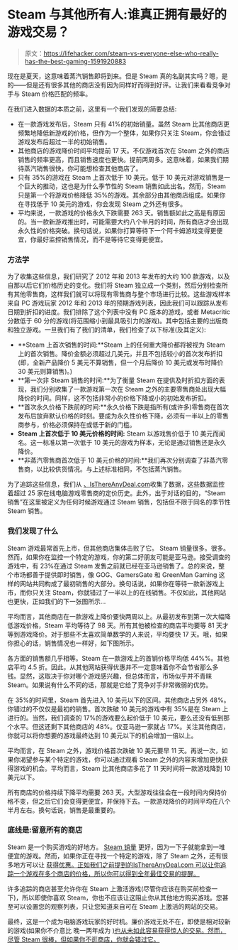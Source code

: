 # Steam 与其他所有人:谁真正拥有最好的游戏交易？

> 原文：<https://lifehacker.com/steam-vs-everyone-else-who-really-has-the-best-gaming-1591920883>

现在是夏天，这意味着蒸汽销售即将到来。但是 Steam 真的名副其实吗？嗯，是的——但是还有很多其他的商店没有因为同样好而得到好评。让我们来看看竞争对手与 Steam 价格匹配的频率。



在我们进入数据的本质之前，这里有一个我们发现的简要总结:

*   在一款游戏发布后，Steam 只有 41%的初始销量。虽然 Steam 比其他商店更频繁地降低新游戏的价格，但作为一个整体，如果你只关注 Steam，你会错过游戏发布后超过一半的初始销售。
*   其他商店的游戏降价时间平均提前 17 天。不仅游戏首次在 Steam 之外的商店销售的频率更高，而且销售速度也更快。提前两周多。这意味着，如果我们期待蒸汽销售很快，你可能想检查其他商店了。
*   只有 35%的游戏在 Steam 上首次低于 10 美元。低于 10 美元对游戏销售是一个巨大的推动，这也是为什么季节性的 Steam 销售如此出名。然而，Steam 只是第一个将游戏价格降低 35%的游戏。其余部分由其他商店组成。如果你在寻找低于 10 美元的游戏，你会发现 Steam 之外还有很多。
*   平均来说，一款游戏的价格永久下跌需要 263 天。销售额如此之高是有原因的。当一款新游戏推出时，可能需要大约八个半月的时间，所有商店才会出现永久性的价格突破。换句话说，如果你打算等待下一个阿卡姆游戏变得更便宜，你最好监控销售情况，而不是等待它变得更便宜。

### 方法学

为了收集这些信息，我们研究了 2012 年和 2013 年发布的大约 100 款游戏，以及自那以后它们价格历史的变化。我们将 Steam 独立成一个类别，然后分别检查所有其他零售商，这样我们就可以将现有零售商与整个市场进行比较。这些游戏样本来自 PC 游戏玩家 2012 年和 2013 年的预期游戏列表，因此我们可以跟踪从发布日期到折扣的进度。我们排除了这个列表中没有 PC 版本的游戏，或者 Metacritic 分数低于 60 分的游戏(将范围缩小到最具吸引力的游戏)。其中包括主要的出版商和独立游戏。一旦我们有了我们的清单，我们检查了以下标准(及其定义):

*   **Steam 上首次销售的时间:**Steam 上的任何重大降价都将被视为 Steam 上的首次销售。降价金额必须超过几美元，并且不包括较小的首次发布折扣(即，全新产品降价 5 美元不算销售，但一个月后降价 10 美元或发布时降价 30 美元则算销售)。)
*   **第一次非 Steam 销售的时间:**为了衡量 Steam 在提供及时折扣方面的表现，我们分别收集了一款游戏第一次在 Steam 之外的主要零售商处出现大幅降价的时间。同样，这不包括非常小的价格下降或小的初始发布折扣。
*   **首次永久价格下跌前的时间:**永久价格下跌是指所有(或许多)零售商在首次发布后放弃默认价格的时刻。要成为永久性价格下降，必须有一半以上的零售商参与，价格必须保持在或低于新的门槛。
*   **Steam 上首次低于 10 美元价格的时间:** Steam 以游戏售价低于 10 美元而闻名。这一标准以第一次低于 10 美元的游戏为样本，无论是通过销售还是永久降价。
*   **非蒸汽零售商首次低于 10 美元价格的时间:**我们再次分别调查了非蒸汽零售商，以比较供货情况。与上述标准相同，不包括蒸汽销售。

为了追踪这些信息，我们从 [、IsThereAnyDeal.com](http://isthereanydeal.com/)收集了数据，这些数据监控着超过 25 家在线电脑游戏零售商的定价历史。此外，出于对话的目的，“Steam 销售”在这里被定义为任何时候游戏通过 Steam 销售，包括但不限于同名的季节性 Steam 销售。

### 我们发现了什么

Steam 游戏最常首先上市，但其他商店集体击败了它。 Steam 销量很多。很多。然而，如果你在监控一个特定的游戏，你的第二好朋友可能是亚马逊。接受调查的游戏中，有 23%在通过 Steam 发售之前就已经在亚马逊销售了。总的来说，整个市场都善于提供即时销售，像 GOG、GamersGate 和 GreenMan Gaming 这样的网站共同构成了最初销售的大部分。换句话说，如果你在等待一款新游戏上市，而你只关注 Steam，你就错过了一半以上的在线销售。不仅如此，其他网站也更快，正如我们的下一张图所示...

平均而言，其他商店在一款游戏上降价要快两周以上。从最初发布到第一次大幅降低游戏价格，Steam 平均等待了 98 天。所有其他被检查的商店平均要等 81 天才等到游戏降价。对于那些不太喜欢简单数学的人来说，平均要快 17 天。哦，如果你担心的话，销售情况也一样好，如下图所示。

各方面的销售额几乎相等。Steam 在一款游戏上的首销价格平均低 44%%。其他店平均 4.5 折。因此，从其他网站获得优惠并不一定意味着你不会节省那么多钱。显然，这取决于你对哪个游戏感兴趣，但总体而言，市场似乎并不青睐 Steam。如果说有什么不同的话，那就是它给了竞争对手非常微弱的优势。

在 35%的时间里，Steam 首先进入 10 美元以下的区间。其他商店占另外 48%。你错过的不仅仅是最初的销售。首次跌破 10 美元的游戏中有 35%是在 Steam 上进行的。当然，我们调查的 17%的游戏要么起价低于 10 美元，要么还没有低到那个水平。但这还剩下其他商店的 48%。仅亚马逊一家就占 17%。关注其他商店，你就可以将你想要的游戏最终达到 10 美元以下的机会增加一倍以上。

平均而言，在 Steam 之外，游戏价格首次跌破 10 美元要早 11 天。再说一次，如果你渴望参与某个特定的游戏，你可以通过观看 Steam 之外的内容来增加更快获得游戏的机会。平均而言，Steam 比其他商店多花了 11 天时间将一款游戏降到 10 美元以下。

所有商店的价格持续下降平均需要 263 天。大型游戏往往会在一段时间内保持价格不变，但之后它们会变得更便宜，并保持下去。一款游戏降价的时间平均在八个半月左右。换句话说，销售是最重要的。

### 底线是:留意所有的商店

Steam 是一个购买游戏的好地方。 [Steam 销量](https://lifehacker.com/how-to-get-the-best-deals-during-this-weeks-steam-sale-735529736) 更好，因为一下子就能拿到一堆便宜的游戏。然而，如果你正在寻找一个特定的游戏，除了 Steam 之外，还有很多地方可以让 [获得优惠。正如我们之前提到的IsThereAnyDeal.com 可以让你追踪一个游戏在多个商店的价格，所以你可以得到全年最佳交易的提醒。](http://lifehacker.com/beyond-steam-the-best-places-to-find-deals-on-pc-games-1459538571)

许多追踪的商店甚至允许你在 Steam 上激活游戏(尽管你应该在购买前检查一下)，所以即使你喜欢 Steam，你也不应该让这阻止你从其他地方购买游戏。您甚至可以设置您的观察列表，只让您知道来自可在 Steam 上激活的网站的交易。

最终，这是一个成为电脑游戏玩家的好时机。廉价游戏无处不在，即使是相对较新的游戏(如果你不介意比 晚一两年成为 [)也从未如此容易获得惊人的交易。然而，尽管 Steam 很棒，但如果你不逛商店，你就会错过它。](http://gamesondelay.kinja.com/welcome-to-games-on-delay-a-blog-for-filthy-casuals-1584445031)